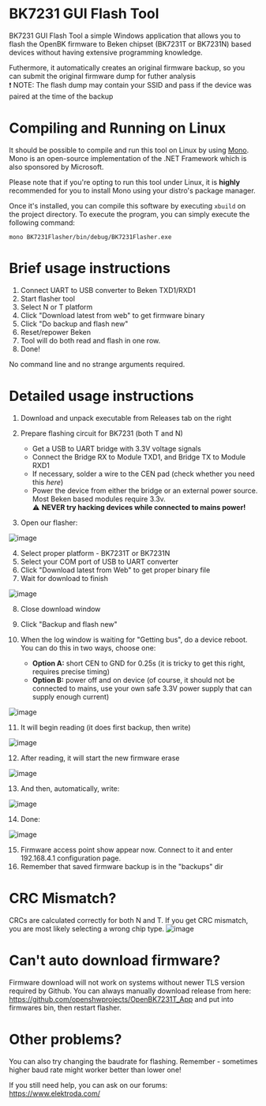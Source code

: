 # BK7231 GUI Flash Tool

BK7231 GUI Flash Tool a simple Windows application that allows you to flash the OpenBK firmware to Beken chipset (BK7231T or BK7231N) based devices without having extensive programming knowledge.

Futhermore, it automatically creates an original firmware backup, so you can submit the original firmware dump for futher analysis  
❗ NOTE: The flash dump may contain your SSID and pass if the device was paired at the time of the backup

# Compiling and Running on Linux

It should be possible to compile and run this tool on Linux by using [Mono](https://www.mono-project.com/). Mono is an open-source implementation of the .NET Framework which is also sponsored by Microsoft.

Please note that if you're opting to run this tool under Linux, it is **highly** recommended for you to install Mono using your distro's package manager.

Once it's installed, you can compile this software by executing `xbuild` on the project directory. To execute the program, you can simply execute the following command:

`mono BK7231Flasher/bin/debug/BK7231Flasher.exe`

# Brief usage instructions

1. Connect UART to USB converter to Beken TXD1/RXD1
2. Start flasher tool
3. Select N or T platform
4. Click "Download latest from web" to get firmware binary
5. Click "Do backup and flash new"
6. Reset/repower Beken
7. Tool will do both read and flash in one row. 
8. Done!

No command line and no strange arguments required.

# Detailed usage instructions

1. Download and unpack executable from Releases tab on the right
2. Prepare flashing circuit for BK7231 (both T and N)

    - Get a USB to UART bridge with 3.3V voltage signals
    - Connect the Bridge RX to Module TXD1, and Bridge TX to Module RXD1
    - If necessary, solder a wire to the CEN pad (check whether you need this *here*)
    - Power the device from either the bridge or an external power source. Most Beken based modules require 3.3v.  
      ⚠️ **NEVER try hacking devices while connected to mains power!** 

3. Open our flasher:

![image](https://user-images.githubusercontent.com/85486843/210281085-6141160b-df6d-486c-b574-ef784f5cbd56.png)

4. Select proper platform - BK7231T or BK7231N
5. Select your COM port of USB to UART converter
6. Click "Download latest from Web" to get proper binary file
7. Wait for download to finish

![image](https://user-images.githubusercontent.com/85486843/210281125-a3e25ab2-3144-4e02-a30c-6e135ecefd24.png)

8. Close download window
9. Click "Backup and flash new"
10. When the log window is waiting for "Getting bus", do a device reboot. You can do this in two ways, choose one:

    - **Option A:** short CEN to GND for 0.25s (it is tricky to get this right, requires precise timing)
    - **Option B:** power off and on device (of course, it should not be connected to mains, use your own safe 3.3V power supply that can supply enough current)
  
![image](https://user-images.githubusercontent.com/85486843/210281194-27decf09-723e-41f7-8b47-6fe2b6bb4857.png)

11. It will begin reading (it does first backup, then write)

![image](https://user-images.githubusercontent.com/85486843/210281251-cd69ddab-f0ab-4389-8476-0eb33045aa76.png)

12. After reading, it will start the new firmware erase

![image](https://user-images.githubusercontent.com/85486843/210281467-10129860-61da-4420-a9aa-9910f0e57099.png)

13. And then, automatically, write:

![image](https://user-images.githubusercontent.com/85486843/210281482-0eb62054-f44e-4c10-959a-65f4147cefca.png)

14. Done:

![image](https://user-images.githubusercontent.com/85486843/210281504-b592db7d-9e6e-47f9-81fc-3619a2f00204.png)

15. Firmware access point show appear now. Connect to it and enter 192.168.4.1 configuration page.
16. Remember that saved firmware backup is in the "backups" dir

# CRC Mismatch?
CRCs are calculated correctly for both N and T. If you get CRC mismatch, you are most likely selecting a wrong chip type.
![image](https://user-images.githubusercontent.com/85486843/210281290-31d037f5-61c1-403b-a9c5-891fbda75914.png)

# Can't auto download firmware?
Firmware download will not work on systems without newer TLS version required by Github. You can always manually download release from here:
https://github.com/openshwprojects/OpenBK7231T_App
and put into firmwares bin, then restart flasher.


# Other problems?
You can also try changing the baudrate for flashing. Remember - sometimes higher baud rate might worker better than lower one!

If you still need help, you can ask on our forums: https://www.elektroda.com/
